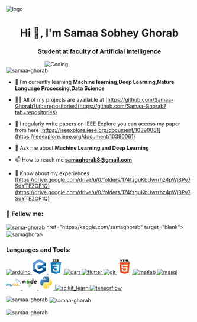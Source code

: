 ![logo](https://github.com/Samaa-Ghorab/Samaa-Ghorab/blob/main/connections.gif)
<h1 align="center">Hi 👋, I'm Samaa Sobhey Ghorab</h1>
<h3 align="center">Student at faculty of Artificial Intelligence</h3>
<img align="right" alt="Coding" width="400" src="https://media1.giphy.com/media/v1.Y2lkPTc5MGI3NjExcDhjcGljejh3Y2Fna3YzMW5mcmxscG41NmlsdjNrNTFkMzN1NmZjMyZlcD12MV9pbnRlcm5hbF9naWZfYnlfaWQmY3Q9Zw/5k5vZwRFZR5aZeniqb/giphy.gif">

<p align="left"> <img src="https://komarev.com/ghpvc/?username=samaa-ghorab&label=Profile%20views&color=0e75b6&style=flat" alt="samaa-ghorab" /> </p>

- 🌱 I’m currently learning **Machine learning,Deep Learning,Nature Language Processing,Data Science**

- 👨‍💻 All of my projects are available at [https://github.com/Samaa-Ghorab?tab=repositories](https://github.com/Samaa-Ghorab?tab=repositories)

- 📝 I regularly write papers on IEEE Explore you can access my paper from here [https://ieeexplore.ieee.org/document/10390061](https://ieeexplore.ieee.org/document/10390061)

- 💬 Ask me about **Machine Learning and Deep Learning**

- 📫 How to reach me **samaghorab8@gmail.com**

- 📄 Know about my experiences [https://drive.google.com/drive/u/0/folders/174fzguKbUwrrhz4pWjBPy7SdYTEZOF1Q](https://drive.google.com/drive/u/0/folders/174fzguKbUwrrhz4pWjBPy7SdYTEZOF1Q)

<h3 align="left"> 💌 Follow me:</h3>
<p align="left">
<a href="https://linkedin.com/in/sama-ghorab" target="blank"><img align="center" src="https://raw.githubusercontent.com/rahuldkjain/github-profile-readme-generator/master/src/images/icons/Social/linked-in-alt.svg" alt="sama-ghorab" height="30" width="40" /></a>
href="https://kaggle.com/samaghorab" target="blank"><img align="center" src="https://raw.githubusercontent.com/rahuldkjain/github-profile-readme-generator/master/src/images/icons/Social/kaggle.svg" alt="samaghorab" height="30" width="40" /></a>
</p>

<h3 align="left">Languages and Tools:</h3>
<p align="left"> <a href="https://www.arduino.cc/" target="_blank" rel="noreferrer"> <img src="https://cdn.worldvectorlogo.com/logos/arduino-1.svg" alt="arduino" width="40" height="40"/> </a> <a href="https://www.w3schools.com/cpp/" target="_blank" rel="noreferrer"> <img src="https://raw.githubusercontent.com/devicons/devicon/master/icons/cplusplus/cplusplus-original.svg" alt="cplusplus" width="40" height="40"/> </a> <a href="https://www.w3schools.com/css/" target="_blank" rel="noreferrer"> <img src="https://raw.githubusercontent.com/devicons/devicon/master/icons/css3/css3-original-wordmark.svg" alt="css3" width="40" height="40"/> </a> <a href="https://dart.dev" target="_blank" rel="noreferrer"> <img src="https://www.vectorlogo.zone/logos/dartlang/dartlang-icon.svg" alt="dart" width="40" height="40"/> </a> <a href="https://flutter.dev" target="_blank" rel="noreferrer"> <img src="https://www.vectorlogo.zone/logos/flutterio/flutterio-icon.svg" alt="flutter" width="40" height="40"/> </a> <a href="https://git-scm.com/" target="_blank" rel="noreferrer"> <img src="https://www.vectorlogo.zone/logos/git-scm/git-scm-icon.svg" alt="git" width="40" height="40"/> </a> <a href="https://www.w3.org/html/" target="_blank" rel="noreferrer"> <img src="https://raw.githubusercontent.com/devicons/devicon/master/icons/html5/html5-original-wordmark.svg" alt="html5" width="40" height="40"/> </a> <a href="https://www.mathworks.com/" target="_blank" rel="noreferrer"> <img src="https://upload.wikimedia.org/wikipedia/commons/2/21/Matlab_Logo.png" alt="matlab" width="40" height="40"/> </a> <a href="https://www.microsoft.com/en-us/sql-server" target="_blank" rel="noreferrer"> <img src="https://www.svgrepo.com/show/303229/microsoft-sql-server-logo.svg" alt="mssql" width="40" height="40"/> </a> <a href="https://www.mysql.com/" target="_blank" rel="noreferrer"> <img src="https://raw.githubusercontent.com/devicons/devicon/master/icons/mysql/mysql-original-wordmark.svg" alt="mysql" width="40" height="40"/> </a> <a href="https://nodejs.org" target="_blank" rel="noreferrer"> <img src="https://raw.githubusercontent.com/devicons/devicon/master/icons/nodejs/nodejs-original-wordmark.svg" alt="nodejs" width="40" height="40"/> </a> <a href="https://www.python.org" target="_blank" rel="noreferrer"> <img src="https://raw.githubusercontent.com/devicons/devicon/master/icons/python/python-original.svg" alt="python" width="40" height="40"/> </a> <a href="https://scikit-learn.org/" target="_blank" rel="noreferrer"> <img src="https://upload.wikimedia.org/wikipedia/commons/0/05/Scikit_learn_logo_small.svg" alt="scikit_learn" width="40" height="40"/> </a> <a href="https://www.tensorflow.org" target="_blank" rel="noreferrer"> <img src="https://www.vectorlogo.zone/logos/tensorflow/tensorflow-icon.svg" alt="tensorflow" width="40" height="40"/> </a> </p>

<p><img align="left" src="https://github-readme-stats.vercel.app/api/top-langs?username=samaa-ghorab&show_icons=true&locale=en&layout=compact" alt="samaa-ghorab" /></p>

<p>&nbsp;<img align="center" src="https://github-readme-stats.vercel.app/api?username=samaa-ghorab&show_icons=true&locale=en" alt="samaa-ghorab" /></p>

<p><img align="center" src="https://github-readme-streak-stats.herokuapp.com/?user=samaa-ghorab&" alt="samaa-ghorab" /></p>
